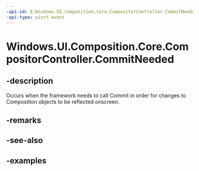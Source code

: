 ```yaml
---
-api-id: E:Windows.UI.Composition.Core.CompositorController.CommitNeeded
-api-type: winrt event
---
```


<!-- Event syntax.
public event TypedEventHandler CommitNeeded<CompositorController,  object>
-->

# Windows.UI.Composition.Core.CompositorController.CommitNeeded

## -description

Occurs when the framework needs to call Commit in order for changes to Composition objects to be reflected onscreen.



## -remarks

## -see-also

## -examples

